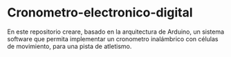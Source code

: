 # Cronometro-electronico-digital
En este repositorio creare, basado en la arquitectura de Arduino, un sistema software que permita implementar un cronometro inalámbrico con células de movimiento, para una pista de atletismo. 
